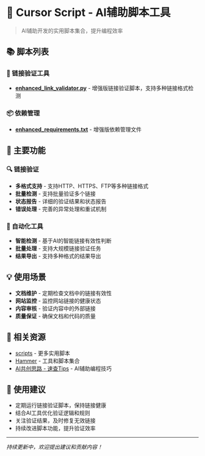 # 🤖 Cursor Script - AI辅助脚本工具

> AI辅助开发的实用脚本集合，提升编程效率

## 📚 脚本列表

### 🔗 链接验证工具
- **[enhanced_link_validator.py](enhanced_link_validator.py)** - 增强版链接验证脚本，支持多种链接格式检测

### 📦 依赖管理
- **[enhanced_requirements.txt](enhanced_requirements.txt)** - 增强版依赖管理文件

## 🎯 主要功能

### 🔍 链接验证
- **多格式支持** - 支持HTTP、HTTPS、FTP等多种链接格式
- **批量检测** - 支持批量验证多个链接
- **状态报告** - 详细的验证结果和状态报告
- **错误处理** - 完善的异常处理和重试机制

### 🚀 自动化工具
- **智能检测** - 基于AI的智能链接有效性判断
- **批量处理** - 支持大规模链接验证任务
- **结果导出** - 支持多种格式的结果导出

## 💡 使用场景

- **文档维护** - 定期检查文档中的链接有效性
- **网站监控** - 监控网站链接的健康状态
- **内容审核** - 验证内容中的外部链接
- **质量保证** - 确保文档和代码的质量

## 🔗 相关资源

- [scripts](../#%20%20scripts/) - 更多实用脚本
- [Hammer](../#%20%20Hammer/) - 工具和脚本集合
- [AI共创思路 - 速查Tips](../#%20AI共创思路%20-%20速查Tips.md) - AI辅助编程技巧

## 📖 使用建议

- 定期运行链接验证脚本，保持链接健康
- 结合AI工具优化验证逻辑和规则
- 关注验证结果，及时修复无效链接
- 持续改进脚本功能，提升验证效率

---

*持续更新中，欢迎提出建议和贡献内容！*
